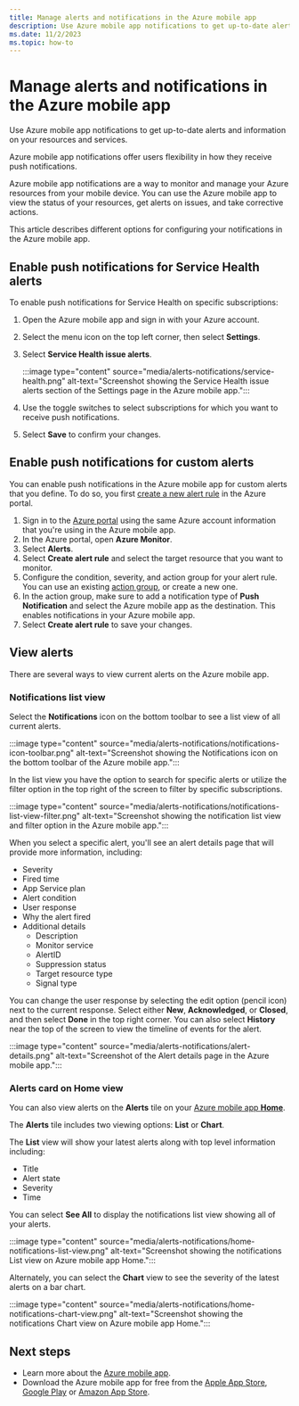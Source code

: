 ```yaml
---
title: Manage alerts and notifications in the Azure mobile app
description: Use Azure mobile app notifications to get up-to-date alerts and information on your resources and services.
ms.date: 11/2/2023
ms.topic: how-to
---
```


# Manage alerts and notifications in the Azure mobile app

Use Azure mobile app notifications to get up-to-date alerts and information on your resources and services.

Azure mobile app notifications offer users flexibility in how they receive push notifications.

Azure mobile app notifications are a way to monitor and manage your Azure resources from your mobile device. You can use the Azure mobile app to view the status of your resources, get alerts on issues, and take corrective actions.

This article describes different options for configuring your notifications in the Azure mobile app.

## Enable push notifications for Service Health alerts

To enable push notifications for Service Health on specific subscriptions:

1. Open the Azure mobile app and sign in with your Azure account.
1. Select the menu icon on the top left corner, then select **Settings**.
1. Select **Service Health issue alerts**.

   :::image type="content" source="media/alerts-notifications/service-health.png" alt-text="Screenshot showing the Service Health issue alerts section of the Settings page in the Azure mobile app.":::

1. Use the toggle switches to select subscriptions for which you want to receive push notifications.
1. Select **Save** to confirm your changes.

## Enable push notifications for custom alerts

You can enable push notifications in the Azure mobile app for custom alerts that you define. To do so, you first [create a new alert rule](/azure/azure-monitor/alerts/alerts-create-new-alert-rule?tabs=metric) in the Azure portal.

1. Sign in to the [Azure portal](https://portal.azure.com) using the same Azure account information that you're using in the Azure mobile app.
1. In the Azure portal, open **Azure Monitor**.
1. Select **Alerts**.
1. Select **Create alert rule** and select the target resource that you want to monitor.
1. Configure the condition, severity, and action group for your alert rule. You can use an existing [action group](/azure/azure-monitor/alerts/action-groups), or create a new one.
1. In the action group, make sure to add a notification type of **Push Notification** and select the Azure mobile app as the destination. This enables notifications in your Azure mobile app.
1. Select **Create alert rule** to save your changes.

## View alerts

There are several ways to view current alerts on the Azure mobile app.

### Notifications list view

Select the **Notifications** icon on the bottom toolbar to see a list view of all current alerts.

:::image type="content" source="media/alerts-notifications/notifications-icon-toolbar.png" alt-text="Screenshot showing the Notifications icon on the bottom toolbar of the Azure mobile app.":::

In the list view you have the option to search for specific alerts or utilize the filter option in the top right of the screen to filter by specific subscriptions.

:::image type="content" source="media/alerts-notifications/notifications-list-view-filter.png" alt-text="Screenshot showing the notification list view and filter option in the Azure mobile app.":::

When you select a specific alert, you'll see an alert details page that will provide more information, including:

- Severity
- Fired time
- App Service plan
- Alert condition
- User response
- Why the alert fired
- Additional details
  - Description
  - Monitor service
  - AlertID
  - Suppression status
  - Target resource type
  - Signal type

You can change the user response by selecting the edit option (pencil icon) next to the current response. Select either **New**, **Acknowledged**, or **Closed**, and then select **Done** in the top right corner. You can also select **History** near the top of the screen to view the timeline of events for the alert.

:::image type="content" source="media/alerts-notifications/alert-details.png" alt-text="Screenshot of the Alert details page in the Azure mobile app.":::

### Alerts card on Home view

You can also view alerts on the **Alerts** tile on your [Azure mobile app **Home**](home.md).

The **Alerts** tile includes two viewing options: **List** or **Chart**.

The **List** view will show your latest alerts along with top level information including:

- Title
- Alert state
- Severity
- Time

You can select **See All** to display the notifications list view showing all of your alerts.

:::image type="content" source="media/alerts-notifications/home-notifications-list-view.png" alt-text="Screenshot showing the notifications List view on Azure mobile app Home.":::

Alternately, you can select the **Chart** view to see the severity of the latest alerts on a bar chart.

:::image type="content" source="media/alerts-notifications/home-notifications-chart-view.png" alt-text="Screenshot showing the notifications Chart view on Azure mobile app Home.":::

## Next steps

- Learn more about the [Azure mobile app](overview.md).
- Download the Azure mobile app for free from the [Apple App Store](https://aka.ms/ReferAzureIOSAlertsNotifsMobileAppDocs), [Google Play](https://aka.ms/azureapp/android/doc) or [Amazon App Store](https://aka.ms/azureapp/amazon/doc).

